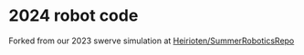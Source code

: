 # 2024 robot code

Forked from our 2023 swerve simulation at [Heirioten/SummerRoboticsRepo](https://github.com/Heirioten/SummerRoboticsRepo)
